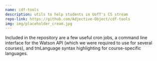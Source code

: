 ```yaml
---
name: cdf-tools
description: utils to help students in UofT's CS stream
repo-link: https://github.com/Adjective-Object/cdf-tools
img: img/placeholder_cream.jpg
---
```


Included in the repository are a few useful cron jobs, a command line interface for the Watson API (which we were required to use for several courses), and tmLanguage syntax highlighting for course-specific languages. 
